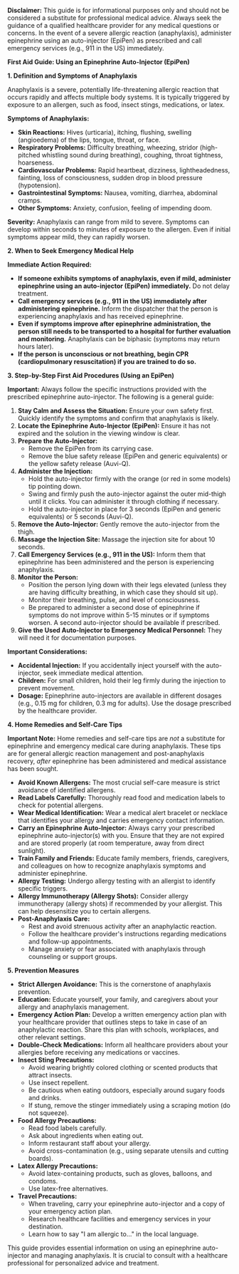 **Disclaimer:** This guide is for informational purposes only and should not be considered a substitute for professional medical advice. Always seek the guidance of a qualified healthcare provider for any medical questions or concerns. In the event of a severe allergic reaction (anaphylaxis), administer epinephrine using an auto-injector (EpiPen) as prescribed and call emergency services (e.g., 911 in the US) immediately.

**First Aid Guide: Using an Epinephrine Auto-Injector (EpiPen)**

**1. Definition and Symptoms of Anaphylaxis**

Anaphylaxis is a severe, potentially life-threatening allergic reaction that occurs rapidly and affects multiple body systems. It is typically triggered by exposure to an allergen, such as food, insect stings, medications, or latex.

**Symptoms of Anaphylaxis:**

*   **Skin Reactions:** Hives (urticaria), itching, flushing, swelling (angioedema) of the lips, tongue, throat, or face.
*   **Respiratory Problems:** Difficulty breathing, wheezing, stridor (high-pitched whistling sound during breathing), coughing, throat tightness, hoarseness.
*   **Cardiovascular Problems:** Rapid heartbeat, dizziness, lightheadedness, fainting, loss of consciousness, sudden drop in blood pressure (hypotension).
*   **Gastrointestinal Symptoms:** Nausea, vomiting, diarrhea, abdominal cramps.
*   **Other Symptoms:** Anxiety, confusion, feeling of impending doom.

**Severity:** Anaphylaxis can range from mild to severe. Symptoms can develop within seconds to minutes of exposure to the allergen. Even if initial symptoms appear mild, they can rapidly worsen.

**2. When to Seek Emergency Medical Help**

**Immediate Action Required:**

*   **If someone exhibits symptoms of anaphylaxis, even if mild, administer epinephrine using an auto-injector (EpiPen) immediately.** Do not delay treatment.
*   **Call emergency services (e.g., 911 in the US) immediately after administering epinephrine.** Inform the dispatcher that the person is experiencing anaphylaxis and has received epinephrine.
*   **Even if symptoms improve after epinephrine administration, the person still needs to be transported to a hospital for further evaluation and monitoring.** Anaphylaxis can be biphasic (symptoms may return hours later).
*   **If the person is unconscious or not breathing, begin CPR (cardiopulmonary resuscitation) if you are trained to do so.**

**3. Step-by-Step First Aid Procedures (Using an EpiPen)**

**Important:** Always follow the specific instructions provided with the prescribed epinephrine auto-injector. The following is a general guide:

1.  **Stay Calm and Assess the Situation:** Ensure your own safety first. Quickly identify the symptoms and confirm that anaphylaxis is likely.
2.  **Locate the Epinephrine Auto-Injector (EpiPen):** Ensure it has not expired and the solution in the viewing window is clear.
3.  **Prepare the Auto-Injector:**
    *   Remove the EpiPen from its carrying case.
    *   Remove the blue safety release (EpiPen and generic equivalents) or the yellow safety release (Auvi-Q).
4.  **Administer the Injection:**
    *   Hold the auto-injector firmly with the orange (or red in some models) tip pointing down.
    *   Swing and firmly push the auto-injector against the outer mid-thigh until it clicks.  You can administer it through clothing if necessary.
    *   Hold the auto-injector in place for 3 seconds (EpiPen and generic equivalents) or 5 seconds (Auvi-Q).
5.  **Remove the Auto-Injector:** Gently remove the auto-injector from the thigh.
6.  **Massage the Injection Site:** Massage the injection site for about 10 seconds.
7.  **Call Emergency Services (e.g., 911 in the US):** Inform them that epinephrine has been administered and the person is experiencing anaphylaxis.
8.  **Monitor the Person:**
    *   Position the person lying down with their legs elevated (unless they are having difficulty breathing, in which case they should sit up).
    *   Monitor their breathing, pulse, and level of consciousness.
    *   Be prepared to administer a second dose of epinephrine if symptoms do not improve within 5-15 minutes or if symptoms worsen. A second auto-injector should be available if prescribed.
9.  **Give the Used Auto-Injector to Emergency Medical Personnel:**  They will need it for documentation purposes.

**Important Considerations:**

*   **Accidental Injection:** If you accidentally inject yourself with the auto-injector, seek immediate medical attention.
*   **Children:** For small children, hold their leg firmly during the injection to prevent movement.
*   **Dosage:** Epinephrine auto-injectors are available in different dosages (e.g., 0.15 mg for children, 0.3 mg for adults). Use the dosage prescribed by the healthcare provider.

**4. Home Remedies and Self-Care Tips**

**Important Note:**  Home remedies and self-care tips are *not* a substitute for epinephrine and emergency medical care during anaphylaxis. These tips are for general allergic reaction management and post-anaphylaxis recovery, *after* epinephrine has been administered and medical assistance has been sought.

*   **Avoid Known Allergens:** The most crucial self-care measure is strict avoidance of identified allergens.
*   **Read Labels Carefully:**  Thoroughly read food and medication labels to check for potential allergens.
*   **Wear Medical Identification:**  Wear a medical alert bracelet or necklace that identifies your allergy and carries emergency contact information.
*   **Carry an Epinephrine Auto-Injector:**  Always carry your prescribed epinephrine auto-injector(s) with you. Ensure that they are not expired and are stored properly (at room temperature, away from direct sunlight).
*   **Train Family and Friends:**  Educate family members, friends, caregivers, and colleagues on how to recognize anaphylaxis symptoms and administer epinephrine.
*   **Allergy Testing:**  Undergo allergy testing with an allergist to identify specific triggers.
*   **Allergy Immunotherapy (Allergy Shots):**  Consider allergy immunotherapy (allergy shots) if recommended by your allergist. This can help desensitize you to certain allergens.
*   **Post-Anaphylaxis Care:**
    *   Rest and avoid strenuous activity after an anaphylactic reaction.
    *   Follow the healthcare provider's instructions regarding medications and follow-up appointments.
    *   Manage anxiety or fear associated with anaphylaxis through counseling or support groups.

**5. Prevention Measures**

*   **Strict Allergen Avoidance:** This is the cornerstone of anaphylaxis prevention.
*   **Education:** Educate yourself, your family, and caregivers about your allergy and anaphylaxis management.
*   **Emergency Action Plan:**  Develop a written emergency action plan with your healthcare provider that outlines steps to take in case of an anaphylactic reaction. Share this plan with schools, workplaces, and other relevant settings.
*   **Double-Check Medications:**  Inform all healthcare providers about your allergies before receiving any medications or vaccines.
*   **Insect Sting Precautions:**
    *   Avoid wearing brightly colored clothing or scented products that attract insects.
    *   Use insect repellent.
    *   Be cautious when eating outdoors, especially around sugary foods and drinks.
    *   If stung, remove the stinger immediately using a scraping motion (do not squeeze).
*   **Food Allergy Precautions:**
    *   Read food labels carefully.
    *   Ask about ingredients when eating out.
    *   Inform restaurant staff about your allergy.
    *   Avoid cross-contamination (e.g., using separate utensils and cutting boards).
*   **Latex Allergy Precautions:**
    *   Avoid latex-containing products, such as gloves, balloons, and condoms.
    *   Use latex-free alternatives.
*   **Travel Precautions:**
    *   When traveling, carry your epinephrine auto-injector and a copy of your emergency action plan.
    *   Research healthcare facilities and emergency services in your destination.
    *   Learn how to say "I am allergic to..." in the local language.

This guide provides essential information on using an epinephrine auto-injector and managing anaphylaxis. It is crucial to consult with a healthcare professional for personalized advice and treatment.
